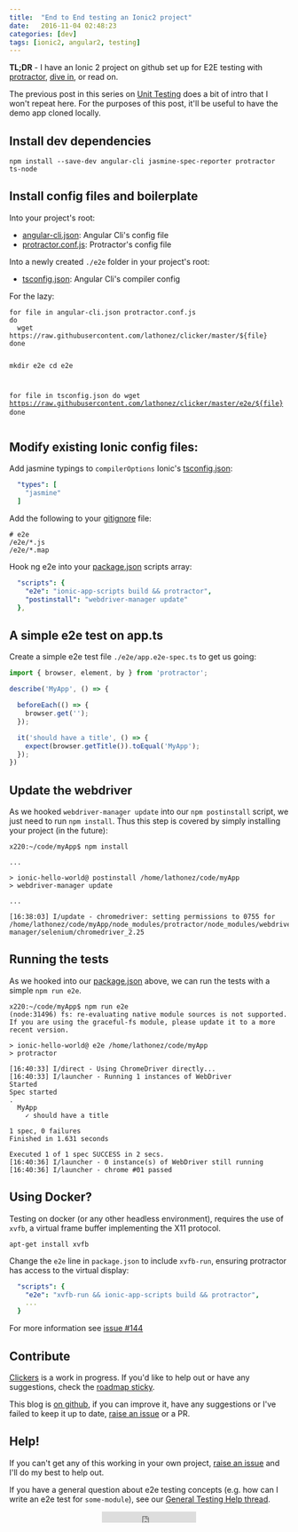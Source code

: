 ```yaml
---
title:  "End to End testing an Ionic2 project"
date:   2016-11-04 02:48:23
categories: [dev]
tags: [ionic2, angular2, testing]
---
```


**TL;DR** - I have an Ionic 2 project on github set up for E2E testing with [protractor][protractor-home], [dive in][clicker-repo], or read on.

The previous post in this series on [Unit Testing][blog-unit-testing] does a bit of intro that I won't repeat here. For the purposes of this post, it'll be useful to have the demo app cloned locally.

Install dev dependencies
------------------------

<div class="highlighter-rouge">
<pre class="lowlight">
<code>npm install --save-dev angular-cli jasmine-spec-reporter protractor ts-node</code>
</pre>
</div>

Install config files and boilerplate
------------------------------------

Into your project's root:

* [angular-cli.json][angular-cli.json]: Angular Cli's config file
* [protractor.conf.js][protractor.conf.js]: Protractor's config file


Into a newly created `./e2e` folder in your project's root:

* [tsconfig.json][tsconfig.json]: Angular Cli's compiler config

For the lazy:

<div class="highlighter-rouge">
<pre class="lowlight">
<code>for file in angular-cli.json protractor.conf.js
do
  wget https://raw.githubusercontent.com/lathonez/clicker/master/${file}
done

mkdir e2e
cd e2e

for file in tsconfig.json
do
  wget https://raw.githubusercontent.com/lathonez/clicker/master/e2e/${file}
done</code>
</pre>
</div>


Modify existing Ionic config files:
-----------------------------------

Add jasmine typings to `compilerOptions` Ionic's [tsconfig.json][ion.tsconfig.json]:

```yaml
  "types": [
    "jasmine"
  ]
```

Add the following to your [gitignore][gitignore] file:

```
# e2e
/e2e/*.js
/e2e/*.map
```

Hook ng e2e into your [package.json][package.json] scripts array:


```yaml
  "scripts": {
    "e2e": "ionic-app-scripts build && protractor",
    "postinstall": "webdriver-manager update"
  },
```

A simple e2e test on app.ts
---------------------------

Create a simple e2e test file `./e2e/app.e2e-spec.ts` to get us going:

```javascript
import { browser, element, by } from 'protractor';

describe('MyApp', () => {

  beforeEach(() => {
    browser.get('');
  });

  it('should have a title', () => {
    expect(browser.getTitle()).toEqual('MyApp');
  });
})
```

Update the webdriver
--------------------

As we hooked `webdriver-manager update` into our `npm postinstall` script, we just need to run `npm install`. Thus this step is covered by simply installing your project (in the future):

```
x220:~/code/myApp$ npm install

...

> ionic-hello-world@ postinstall /home/lathonez/code/myApp
> webdriver-manager update

...

[16:38:03] I/update - chromedriver: setting permissions to 0755 for /home/lathonez/code/myApp/node_modules/protractor/node_modules/webdriver-manager/selenium/chromedriver_2.25
```

Running the tests
-----------------

As we hooked into our [package.json][package.json] above, we can run the tests with a simple `npm run e2e`.

```
x220:~/code/myApp$ npm run e2e
(node:31496) fs: re-evaluating native module sources is not supported. If you are using the graceful-fs module, please update it to a more recent version.

> ionic-hello-world@ e2e /home/lathonez/code/myApp
> protractor

[16:40:33] I/direct - Using ChromeDriver directly...
[16:40:33] I/launcher - Running 1 instances of WebDriver
Started
Spec started
.
  MyApp
    ✓ should have a title

1 spec, 0 failures
Finished in 1.631 seconds

Executed 1 of 1 spec SUCCESS in 2 secs.
[16:40:36] I/launcher - 0 instance(s) of WebDriver still running
[16:40:36] I/launcher - chrome #01 passed
```

Using Docker?
----------

Testing on docker (or any other headless environment), requires the use of `xvfb`, a virtual frame buffer implementing the X11 protocol.

`apt-get install xvfb`

Change the `e2e` line in `package.json` to include `xvfb-run`, ensuring protractor has access to the virtual display:

```yaml
  "scripts": {
    "e2e": "xvfb-run && ionic-app-scripts build && protractor",
    ...
  }
```

For more information see [issue #144][clicker-issue-114]

Contribute
----------
[Clickers][clicker-repo] is a work in progress. If you'd like to help out or have any suggestions, check the [roadmap sticky][clicker-issue-38].

This blog is [on github][blog-repo], if you can improve it, have any suggestions or I've failed to keep it up to date, [raise an issue][blog-issue-new] or a PR.

Help!
-----

If you can't get any of this working in your own project, [raise an issue][clicker-issue-new] and I'll do my best to help out.

If you have a general question about e2e testing concepts (e.g. how can I write an e2e test for `some-module`), see our [General Testing Help thread][clicker-issue-191].

<div align="center"><iframe src="https://ghbtns.com/github-btn.html?user=lathonez&repo=clicker&type=star&count=true" frameborder="0" scrolling="0" width="170px" height="20px"></iframe></div>

[angular-cli.json]:     https://github.com/lathonez/clicker/blob/master/angular-cli.json
[blog-issue-new]:       https://github.com/lathonez/lathonez.github.io/issues/new
[blog-repo]:            https://github.com/lathonez/lathonez.github.io
[blog-unit-testing]:    http://lathonez.github.io/2016/ionic-2-unit-testing/
[clicker-issue-114]:    https://github.com/lathonez/clicker/issues/114
[clicker-issue-38]:     https://github.com/lathonez/clicker/issues/38
[clicker-issue-191]:    https://github.com/lathonez/clicker/issues/191
[clicker-issue-new]:    https://github.com/lathonez/clicker/issues/new
[clicker-repo]:         http://github.com/lathonez/clicker
[gitignore]:            https://github.com/lathonez/clicker/blob/master/.gitignore
[ion.tsconfig.json]:    https://github.com/lathonez/clicker/blob/master/tsconfig.json
[package.json]:         https://github.com/lathonez/clicker/blob/master/package.json
[protractor-home]:      https://angular.github.io/protractor
[protractor.conf.js]:   https://github.com/lathonez/clicker/blob/master/protractor.conf.js
[so-ask]:               http://stackoverflow.com/questions/ask
[tsconfig.json]:        https://github.com/lathonez/clicker/blob/master/e2e/tsconfig.json
